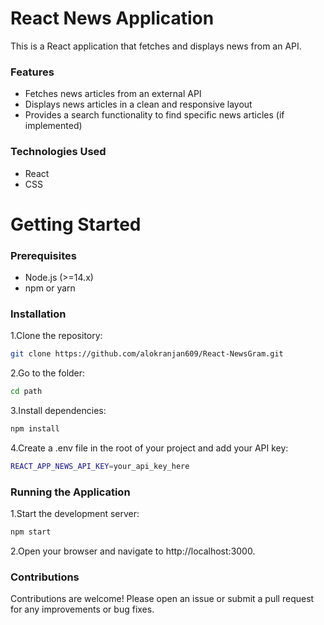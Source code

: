 # React News Application
This is a React application that fetches and displays news from an API.

### Features
- Fetches news articles from an external API
- Displays news articles in a clean and responsive layout
- Provides a search functionality to find specific news articles (if implemented)

### Technologies Used
- React
- CSS

 # Getting Started
 ### Prerequisites
 - Node.js (>=14.x)
 - npm or yarn

 ### Installation
 1.Clone the repository:
   ```bash
   git clone https://github.com/alokranjan609/React-NewsGram.git
   ```
2.Go to the folder:
  ```bash
  cd path
  ```
3.Install dependencies:
  ```bash
  npm install
  ```
4.Create a .env file in the root of your project and add your API key:
  ```bash
  REACT_APP_NEWS_API_KEY=your_api_key_here
  ```


### Running the Application
1.Start the development server:
  ```bash
  npm start
  ```
2.Open your browser and navigate to http://localhost:3000.

### Contributions
Contributions are welcome! Please open an issue or submit a pull request for any improvements or bug fixes.
